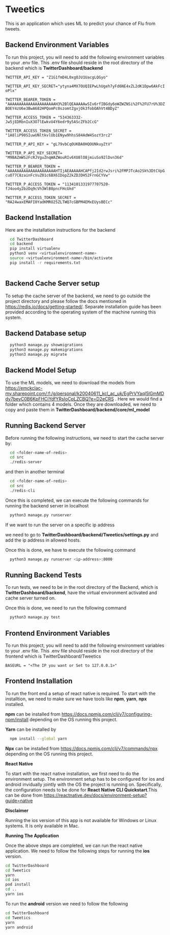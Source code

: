 
# Tweetics

This is an application which uses ML to predict your chance of Flu from tweets.




## Backend Environment Variables

To run this project, you will need to add the following environment variables to your .env file. This .env file should reside in the root directory of the backend which is **TwitterDashboard/backend**

`TWITTER_API_KEY = "Z1G1fmD4L0xgOJU1UacgLQGyo"`

`TWITTER_API_KEY_SECRET="ytyna4MX7OUQIEPwLhUgeh7yFd6NE4xZL2dK1Dpw6AkFcIoPlx"`

`TWITTER_BEARER_TOKEN = "AAAAAAAAAAAAAAAAAAAAAH3%2BlQEAAAAAwSIv6rfIBGdy6oWZWZNSi%2F%2FU7rU%3DZBOEY4zU6e3BwA682HPQomPc0szomtZgvjOk3fobOAhVt4BDyZ"`

`TWITTER_ACCESS_TOKEN = "534363332-Jw5jEDRbnIuX3O7lEwkvU4Y6edr9y5AScZFb2CcG"`

`TWITTER_ACCESS_TOKEN_SECRET = "1A8liP90SIuwUNltkvlUb1ENyw9hhsS84AdW4SozY3rc2"`

`TWITTER_P_API_KEY = "gL79vbCqOUKBA8HQOUNkuyZtV"`

`TWITTER_P_API_KEY_SECRET= "M9BAZmWSzFcRJVguZnqWAZWouRIv6XU8lO8jmiuSo92lDvn36d"`

`TWITTER_P_BEARER_TOKEN = "AAAAAAAAAAAAAAAAAAAAAHTIjAEAAAAAHCAPfj2Id2rwJsri%2FMPJTcAo2Sk%3DtCVpGcuO77C8zainFcVuZ01c6BX6IDopZ2kZDJDH52FrnGCYVw"`

`TWITTER_P_ACCESS_TOKEN = "1134101331977707520-fJ4oo4y2bzDq9cVh3WlB8pncFHcGkd"`

`TWITTER_P_ACCESS_TOKEN_SECRET = "RA24waxEMAFI0YadKMRO25ZLTWQ7cGBPM4EMxEUysBECc"`
## Backend Installation

Here are the installation instructions for the backend

```bash
  cd TwitterDashboard
  cd backend
  pip install virtualenv
  python3 venv <virtualenvironment-name>
  source <virtualenvironment-name>/bin/activate
  pip install -r requirements.txt
  
```
## Backend Cache Server setup
To setup the cache server of the backend, we need to go outside the project directory and please follow the docs mentioned in https://redis.io/docs/getting-started/. Separate installation guide has been provided according to the operating system of the machine running this system. 


## Backend Database setup
```bash
  python3 manage.py showmigrations
  python3 manage.py makemigrations
  python3 manage.py migrate
```

## Backend Model Setup
To use the ML models, we need to download the models from https://emckclac-my.sharepoint.com/:f:/g/personal/k20040611_kcl_ac_uk/EgPrVYaqI5lGmMDdy7beyC0B6KpFHCiYdfYRsIoCpLZCBQ?e=D2eCRS . Here we would find a folder which contains 4 models. Once they are downloaded, we need to copy and paste them in **TwitterDashboard/backend/core/ml_model**

## Running Backend Server
Before running the following instructions, we need to start the cache server
by:
```bash
  cd <folder-name-of-redis>
  cd src
  ./redis-server
```
and then in another terminal
```bash
  cd <folder-name-of-redis>
  cd src
  ./redis-cli
```
Once this is completed, we can execute the following commands for running the backend server in localhost
```bash
  python3 manage.py runserver
```

If we want to run the server on a specific ip address

we need to go to **TwitterDashboard/backend/Tweetics/settings.py** and add the ip address in allowed hosts.

Once this is done, we have to execute the following command

```bash
  python3 manage.py runserver <ip-address>:8000
```


## Running Backend Tests

To run tests, we need to be in the root directory of the Backend, which is
**TwitterDashboard/backend**, have the virtual environment activated and cache server turned on.

Once this is done, we need to run the following command
```bash
  python3 manage.py test
```


## Frontend Environment Variables
To run this project, you will need to add the following environment variables to your .env file. This .env file should reside in the root directory of the frontend which is TwitterDashboard/Tweetics

`BASEURL = "<The IP you want or Set to 127.0.0.1>"`
## Frontend Installation
To run the front end a setup of react native is required. To start with the installtion, we need to make sure we have tools like **npm**, **yarn**, **npx** installed.
 
 **npm** can be installed from https://docs.npmjs.com/cli/v7/configuring-npm/install depending on the OS running this project.

 **Yarn** can be installed by
 ```bash
   npm install --global yarn
  ```
 **Npx** can be installed from https://docs.npmjs.com/cli/v7/commands/npx depending on the OS running this project.

 **React Native**

 To start with the react native installation, we first need to do the environment setup. The environment setup has to be configured for ios and android invidually jointly with the OS the project is running on. Specifically, the configuration needs to be done for **React Native CLI Quickstart**.This can be done from https://reactnative.dev/docs/environment-setup?guide=native

 **Disclaimer**

 Running the ios version of this app is not available for Windows or Linux systems. It is only available in Mac.

**Running The Application**

Once the above steps are completed, we can run the react native application. We need to follow the following steps for running the **ios** version.

```bash
cd TwitterDashboard
cd Tweetics
yarn
cd ios
pod install
cd ..
yarn ios
```

To run the **android** version we need to follow the following

```bash
cd TwitterDashboard
cd Tweetics
yarn
yarn android
```

